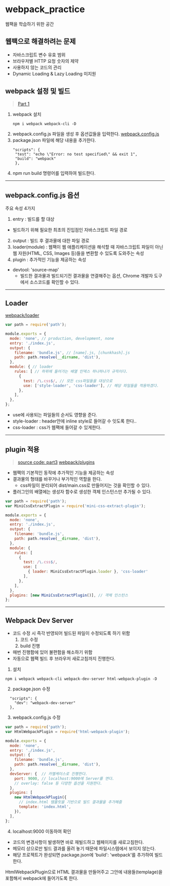 # webpack_practice
웹팩을 학습하기 위한 공간

## 웹팩으로 해결하려는 문제
- 자바스크립트 변수 유효 범위
- 브라우저별 HTTP 요청 숫자의 제약
- 사용하지 않는 코드의 관리
- Dynamic Loading & Lazy Loading 미지원

## webpack 설정 및 빌드
> [Part 1](https://github.com/FDongFDong/webpack_practice/tree/main/part1)

1. webpack 설치
    ```
    npm i webpack webpack-cli -D
    ``` 
2. webpack.config.js 파일을 생성 후 옵션값들을 입력한다.
   [webpack.config.js]()
3. package.json 파일에 해당 내용을 추가한다.
   ```
   "scripts": {
    "test": "echo \"Error: no test specified\" && exit 1",
    "build": "webpack"
    },
   ```
4. npm run build 명령어를 입력하여 빌드한다.
___

## webpack.config.js 옵션

주요 속성 4가지

1. entry : 빌드를 할 대상
  - 빌드하기 위해 필요한 최초의 진입점인 자바스크립트 파일 경로
2. output : 빌드 후 결과물에 대한 파일 경로
3. loader(module) : 웹팩이 웹 애플리케이션을 해석할 때 자바스크립트 파일이 아닌 웹 자원(HTML, CSS, Images 등)들을 변환할 수 있도록 도와주는 속성
4. plugin : 추가적인 기능을 제공하는 속성

- devtool: 'source-map'
  - 빌드한 결과물과 빌드되기전 결과물을 연결해주는 옵션, Chrome 개발자 도구에서 소스코드를 확인할 수 있다.

___

## Loader
[webpack/loader](https://webpack.js.org/loaders/)

```javascript
var path = require('path');

module.exports = {
  mode: 'none', // production, development, none
  entry: './index.js',
  output: {
    filename: 'bundle.js', // [name].js, [chunkhash].js
    path: path.resolve(__dirname, 'dist'),
  },
  module: { // loader
    rules: [ // 하위에 들어가는 배열 인덱스 하나하나가 규칙이다.
      {
        test: /\.css$/, // 모든 css파일들을 대상으로
        use: ['style-loader', 'css-loader'], // 해당 파일들을 적용하겠다.
      },
    ],
  },
};

```

- use에 사용되는 파일들의 순서도 영향을 준다.
- style-loader : header안에 inline style로 들어갈 수 잇도록 한다..
- css-loader : css가 웹팩에 들어갈 수 있게한다.

___

## plugin 적용
> [source code: part3](https://github.com/FdongFdong/webpack_practice/tree/main/part3)
[webpack/plugins](https://webpack.js.org/plugins/)

- 웹팩의 기본적인 동작에 추가적인 기능을 제공하는 속성
- 결과물의 형태를 바꾸거나 부가적인 역할을 한다.
  - css파일이 분리되어 dist/main.css로 만들어지는 것을 확인할 수 있다.
- 플러그인의 배열에는 생성자 함수로 생성한 객체 인스턴스만 추가될 수 있다.


```javascript
var path = require('path');
var MiniCssExtractPlugin = require('mini-css-extract-plugin');

module.exports = {
  mode: 'none',
  entry: './index.js',
  output: {
    filename: 'bundle.js',
    path: path.resolve(__dirname, 'dist'),
  },
  module: {
    rules: [
      {
        test: /\.css$/,
        use: [
          { loader: MiniCssExtractPlugin.loader }, 'css-loader'
        ],
      },
    ],
  },
  plugins: [new MiniCssExtractPlugin()], // 객체 인스턴스
};

```
___


## Webpack Dev Server

- 코드 수정 시 즉각 반영되어 빌드된 파일이 수정되도록 하기 위함
  1. 코드 수정
  2. build 진행
- 매번 진행함에 있어 불편함을 해소하기 위함
- 자동으로 웹팩 빌드 후 브라우저 새로고침까지 진행한다.


1. 설치
```shell
npm i webpack webpack-cli webpack-dev-server html-webpack-plugin -D
```
2. package.json 수정
```
  "scripts": {
    "dev": "webpack-dev-server"
  },
```

3. webpack.config.js 수정
```javascript
var path = require('path');
var HtmlWebpackPlugin = require('html-webpack-plugin'); 

module.exports = {
  mode: 'none',
  entry: './index.js',
  output: {
    filename: 'bundle.js',
    path: path.resolve(__dirname, 'dist'),
  },
  devServer: {  // 카멜케이스로 진행한다.
    port: 9000, // localhost:9000에 Server를 연다.
    // overlay: false 등 다양한 옵션을 지원한다. 
  },
  plugins: [
    new HtmlWebpackPlugin({ 
      // index.html 템플릿을 기반으로 빌드 결과물을 추가해줌
      template: 'index.html',
    }),
  ],
};
 ```
4. localhost:9000 이동하여 확인
  


- 코드의 변경사항이 발생하면 바로 재빌드하고 웹페이지를 새로고침한다.
- 메모리 상으로만 빌드 결과를 올려 놓기 때문에 파일시스템에서 보이지 않는다.
- 해당 프로젝트가 완성되면 package.json에 'build': 'webpack'를 추가하여 빌드한다.

HtmlWebpackPlugin으로 HTML 결과물을 만들어주고 그안에 내용들(templage)을 포함해서 webpack에 들어가도록 한다.
